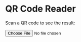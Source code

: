 <!DOCTYPE html>
<html>
  <head>
    <meta charset="UTF-8">
    <title>QR Code Reader</title>
  </head>
  <body>
    <h1>QR Code Reader</h1>
    <p>Scan a QR code to see the result:</p>
    <form>
      <input type="file" accept="image/*" capture="camera" id="qr-reader" onchange="readQRCode(this)">
    </form>
    <div id="result"></div>
    <script src="qr.js"></script>
    <script>
      function readQRCode(input) {
        if (input.files && input.files[0]) {
          var reader = new FileReader();
          reader.onload = function (e) {
            var img = new Image();
            img.onload = function () {
              var canvas = document.createElement('canvas');
              var ctx = canvas.getContext('2d');
              canvas.width = img.width;
              canvas.height = img.height;
              ctx.drawImage(img, 0, 0, canvas.width, canvas.height);
              var imageData = ctx.getImageData(0, 0, canvas.width, canvas.height);
              var qr = new QRCode();
              qr.callback = function (result) {
                document.getElementById('result').innerHTML = result;
              };
              qr.decode(imageData);
            };
            img.src = e.target.result;
          };
          reader.readAsDataURL(input.files[0]);
        }
      }
    </script>
  </body>
</html>
